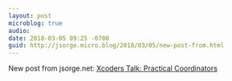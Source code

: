 ```yaml
---
layout: post
microblog: true
audio: 
date: 2018-03-05 09:25 -0700
guid: http://jsorge.micro.blog/2018/03/05/new-post-from.html
---
```

New post from jsorge.net: [Xcoders Talk: Practical Coordinators](http://jsorge.net/2018/03/05/xcoders-talk-practical-coordinators/)
